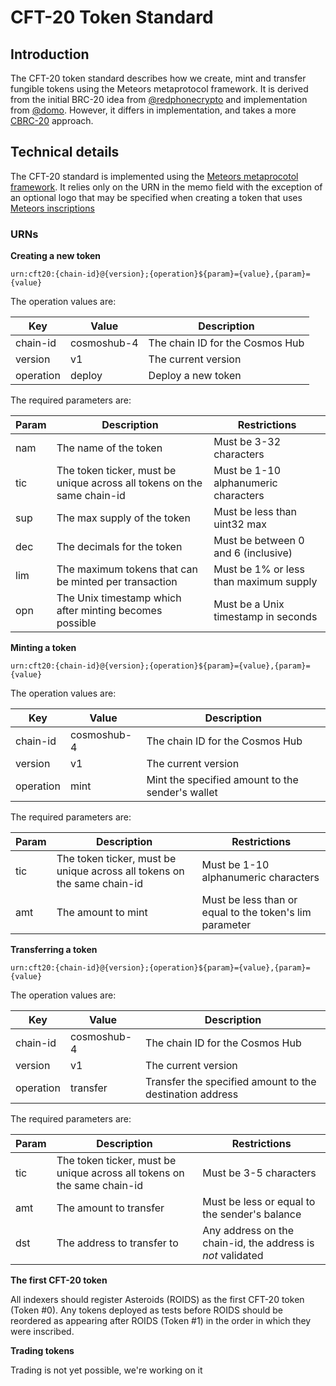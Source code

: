 # CFT-20 Token Standard

## Introduction

The CFT-20 token standard describes how we create, mint and transfer fungible tokens using the Meteors metaprotocol framework. It is derived from the initial BRC-20 idea from [@redphonecrypto](https://twitter.com/redphonecrypto/status/1632481591069929478) and implementation from [@domo](https://twitter.com/domodata/status/1633658976931037184). However, it differs in implementation, and takes a more [CBRC-20](https://cybord.org/) approach.

## Technical details

The CFT-20 standard is implemented using the [Meteors metaprocotol framework](../meteors-metaprotocols.md). It relies only on the URN in the memo field with the exception of an optional logo that may be specified when creating a token that uses [Meteors inscriptions](../cosmos-inscriptions.md)

### URNs

**Creating a new token**

`urn:cft20:{chain-id}@{version};{operation}${param}={value},{param}={value}`

The operation values are:

|Key|Value|Description|
|---|-----|-----------|
|chain-id|cosmoshub-4|The chain ID for the Cosmos Hub|
|version|v1|The current version|
|operation|deploy|Deploy a new token|

The required parameters are:

|Param|Description|Restrictions|
|-----|-----------|------------|
|nam|The name of the token|Must be 3-32 characters|
|tic|The token ticker, must be unique across all tokens on the same chain-id|Must be 1-10 alphanumeric characters|
|sup|The max supply of the token|Must be less than uint32 max|
|dec|The decimals for the token|Must be between 0 and 6 (inclusive)|
|lim|The maximum tokens that can be minted per transaction|Must be 1% or less than maximum supply|
|opn|The Unix timestamp which after minting becomes possible|Must be a Unix timestamp in seconds|


**Minting a token**

`urn:cft20:{chain-id}@{version};{operation}${param}={value},{param}={value}`

The operation values are:

|Key|Value|Description|
|---|-----|-----------|
|chain-id|cosmoshub-4|The chain ID for the Cosmos Hub|
|version|v1|The current version|
|operation|mint|Mint the specified amount to the sender's wallet|

The required parameters are:

|Param|Description|Restrictions|
|-----|-----------|------------|
|tic|The token ticker, must be unique across all tokens on the same chain-id|Must be 1-10 alphanumeric characters|
|amt|The amount to mint|Must be less than or equal to the token's lim parameter|


**Transferring a token**

`urn:cft20:{chain-id}@{version};{operation}${param}={value},{param}={value}`

The operation values are:

|Key|Value|Description|
|---|-----|-----------|
|chain-id|cosmoshub-4|The chain ID for the Cosmos Hub|
|version|v1|The current version|
|operation|transfer|Transfer the specified amount to the destination address|

The required parameters are:

|Param|Description|Restrictions|
|-----|-----------|------------|
|tic|The token ticker, must be unique across all tokens on the same chain-id|Must be 3-5 characters|
|amt|The amount to transfer|Must be less or equal to the sender's balance|
|dst|The address to transfer to|Any address on the chain-id, the address is _not_ validated|

**The first CFT-20 token**

All indexers should register Asteroids (ROIDS) as the first CFT-20 token (Token #0). Any tokens deployed as tests before ROIDS should be reordered as appearing after ROIDS (Token #1) in the order in which they were inscribed.


**Trading tokens**

Trading is not yet possible, we're working on it
